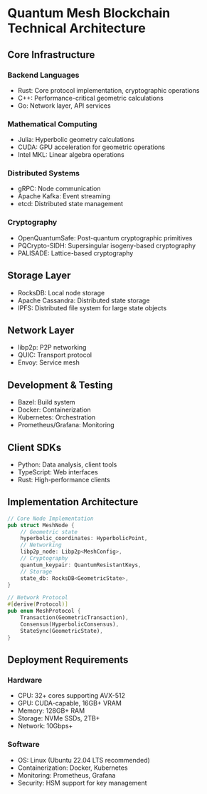 # Quantum Mesh Blockchain Technical Architecture

## Core Infrastructure

### Backend Languages
- Rust: Core protocol implementation, cryptographic operations
- C++: Performance-critical geometric calculations
- Go: Network layer, API services

### Mathematical Computing
- Julia: Hyperbolic geometry calculations
- CUDA: GPU acceleration for geometric operations
- Intel MKL: Linear algebra operations

### Distributed Systems
- gRPC: Node communication
- Apache Kafka: Event streaming
- etcd: Distributed state management

### Cryptography
- OpenQuantumSafe: Post-quantum cryptographic primitives
- PQCrypto-SIDH: Supersingular isogeny-based cryptography
- PALISADE: Lattice-based cryptography

## Storage Layer
- RocksDB: Local node storage
- Apache Cassandra: Distributed state storage
- IPFS: Distributed file system for large state objects

## Network Layer
- libp2p: P2P networking
- QUIC: Transport protocol
- Envoy: Service mesh

## Development & Testing
- Bazel: Build system
- Docker: Containerization
- Kubernetes: Orchestration
- Prometheus/Grafana: Monitoring

## Client SDKs
- Python: Data analysis, client tools
- TypeScript: Web interfaces
- Rust: High-performance clients

## Implementation Architecture

```rust
// Core Node Implementation
pub struct MeshNode {
    // Geometric state
    hyperbolic_coordinates: HyperbolicPoint,
    // Networking
    libp2p_node: Libp2p<MeshConfig>,
    // Cryptography
    quantum_keypair: QuantumResistantKeys,
    // Storage
    state_db: RocksDB<GeometricState>,
}

// Network Protocol
#[derive(Protocol)]
pub enum MeshProtocol {
    Transaction(GeometricTransaction),
    Consensus(HyperbolicConsensus),
    StateSync(GeometricState),
}
```

## Deployment Requirements

### Hardware
- CPU: 32+ cores supporting AVX-512
- GPU: CUDA-capable, 16GB+ VRAM
- Memory: 128GB+ RAM
- Storage: NVMe SSDs, 2TB+
- Network: 10Gbps+

### Software
- OS: Linux (Ubuntu 22.04 LTS recommended)
- Containerization: Docker, Kubernetes
- Monitoring: Prometheus, Grafana
- Security: HSM support for key management

